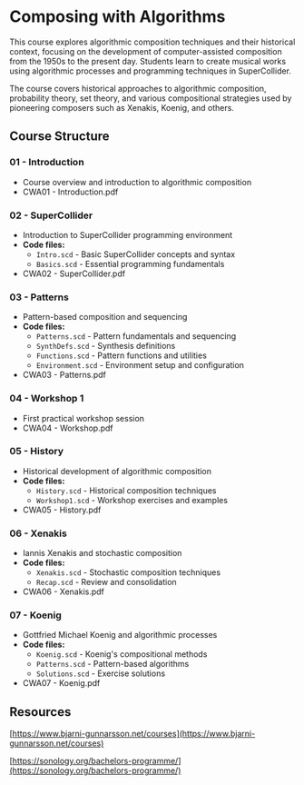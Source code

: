 # Composing with Algorithms

This course explores algorithmic composition techniques and their historical context,
focusing on the development of computer-assisted composition from the 1950s to the
present day. Students learn to create musical works using algorithmic processes
and programming techniques in SuperCollider.

The course covers historical approaches to algorithmic composition, probability
theory, set theory, and various compositional strategies used by pioneering
composers such as Xenakis, Koenig, and others.

## Course Structure

### 01 - Introduction
- Course overview and introduction to algorithmic composition
- CWA01 - Introduction.pdf

### 02 - SuperCollider
- Introduction to SuperCollider programming environment
- **Code files:**
  - `Intro.scd` - Basic SuperCollider concepts and syntax
  - `Basics.scd` - Essential programming fundamentals
- CWA02 - SuperCollider.pdf

### 03 - Patterns
- Pattern-based composition and sequencing
- **Code files:**
  - `Patterns.scd` - Pattern fundamentals and sequencing
  - `SynthDefs.scd` - Synthesis definitions
  - `Functions.scd` - Pattern functions and utilities
  - `Environment.scd` - Environment setup and configuration
- CWA03 - Patterns.pdf

### 04 - Workshop 1
- First practical workshop session
- CWA04 - Workshop.pdf

### 05 - History
- Historical development of algorithmic composition
- **Code files:**
  - `History.scd` - Historical composition techniques
  - `Workshop1.scd` - Workshop exercises and examples
- CWA05 - History.pdf

### 06 - Xenakis
- Iannis Xenakis and stochastic composition
- **Code files:**
  - `Xenakis.scd` - Stochastic composition techniques
  - `Recap.scd` - Review and consolidation
- CWA06 - Xenakis.pdf

### 07 - Koenig
- Gottfried Michael Koenig and algorithmic processes
- **Code files:**
  - `Koenig.scd` - Koenig's compositional methods
  - `Patterns.scd` - Pattern-based algorithms
  - `Solutions.scd` - Exercise solutions
- CWA07 - Koenig.pdf

## Resources

[https://www.bjarni-gunnarsson.net/courses](https://www.bjarni-gunnarsson.net/courses)

[https://sonology.org/bachelors-programme/](https://sonology.org/bachelors-programme/)